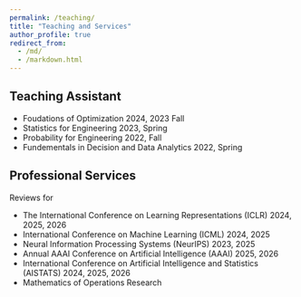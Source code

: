 ```yaml
---
permalink: /teaching/
title: "Teaching and Services"
author_profile: true
redirect_from: 
  - /md/
  - /markdown.html
---
```


## Teaching Assistant

- Foudations of Optimization 2024, 2023 Fall
- Statistics for Engineering 2023, Spring
- Probability for Engineering 2022, Fall
- Fundementals in Decision and Data Analytics 2022, Spring
	


## Professional Services

Reviews for 

- The International Conference on Learning Representations (ICLR) 2024, 2025, 2026
- International Conference on Machine Learning (ICML) 2024, 2025
- Neural Information Processing Systems (NeurIPS) 2023, 2025
- Annual AAAI Conference on Artificial Intelligence (AAAI) 2025, 2026
- International Conference on Artificial Intelligence and Statistics (AISTATS) 2024, 2025, 2026
- Mathematics of Operations Research

